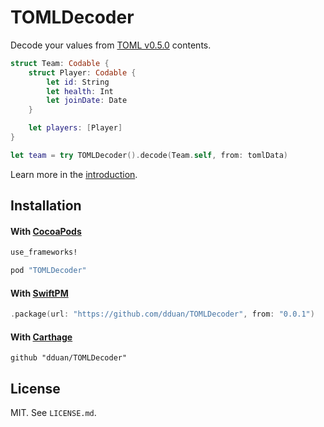 # TOMLDecoder

Decode your values from [TOML v0.5.0][] contents.

```swift
struct Team: Codable {
    struct Player: Codable {
        let id: String
        let health: Int
        let joinDate: Date
    }

    let players: [Player]
}

let team = try TOMLDecoder().decode(Team.self, from: tomlData)
```

Learn more in the [introduction](Documentation/Introduction.md).

[TOML v0.5.0]: https://github.com/toml-lang/toml/blob/master/versions/en/toml-v0.5.0.md

## Installation

#### With [CocoaPods](http://cocoapods.org/)

```ruby
use_frameworks!

pod "TOMLDecoder"
```

#### With [SwiftPM](https://swift.org/package-manager)

```swift
.package(url: "https://github.com/dduan/TOMLDecoder", from: "0.0.1")
```

#### With [Carthage](https://github.com/Carthage/Carthage)

```
github "dduan/TOMLDecoder"
```

## License

MIT. See `LICENSE.md`.

